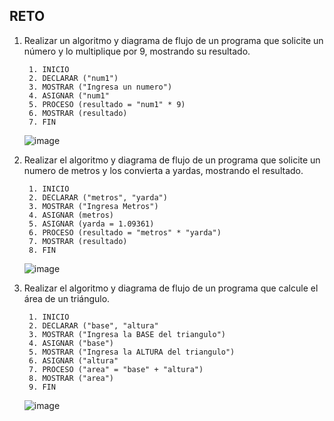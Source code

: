 ## RETO
1. Realizar un algoritmo y diagrama de flujo de un programa que solicite un número y lo multiplique por 9, mostrando su resultado.
   
        1. INICIO
        2. DECLARAR ("num1")
        3. MOSTRAR ("Ingresa un numero")
        4. ASIGNAR ("num1"
        5. PROCESO (resultado = "num1" * 9)
        6. MOSTRAR (resultado)
        7. FIN

      ![image](https://user-images.githubusercontent.com/75552884/158639542-06e369e0-5fe6-4803-a093-54029e007ba7.png)

2. Realizar el algoritmo y diagrama de flujo de un programa que solicite un numero de metros y los convierta a yardas, mostrando el resultado.
      
        1. INICIO
        2. DECLARAR ("metros", "yarda")
        3. MOSTRAR ("Ingresa Metros")
        4. ASIGNAR (metros)
        5. ASIGNAR (yarda = 1.09361)
        6. PROCESO (resultado = "metros" * "yarda")
        7. MOSTRAR (resultado)
        8. FIN

      ![image](https://user-images.githubusercontent.com/75552884/158641605-27a28f93-39be-4bc8-be97-2de405a6935d.png)


3. Realizar el algoritmo y diagrama de flujo de un programa que calcule el área de un triángulo.

        1. INICIO
        2. DECLARAR ("base", "altura"
        3. MOSTRAR ("Ingresa la BASE del triangulo")
        4. ASIGNAR ("base")
        5. MOSTRAR ("Ingresa la ALTURA del triangulo")
        6. ASIGNAR ("altura"
        7. PROCESO ("area" = "base" + "altura")
        8. MOSTRAR ("area")
        9. FIN


      ![image](https://user-images.githubusercontent.com/75552884/158645741-7a833a7f-75c4-4fca-837f-7b01b6274d0c.png)








